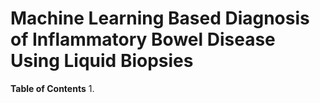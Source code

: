 # Machine Learning Based Diagnosis of Inflammatory Bowel Disease Using Liquid Biopsies

__Table of Contents__
1. 

